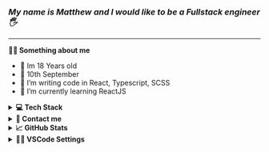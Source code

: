 <i><h3>My name is Matthew and I would like to be a Fullstack engineer 🖐</h3></i>

---

**💁‍♂️ Something about me**

<ul>
  <li> 👦 Im 18 Years old
    <li> 🎂 10th September
<li> 🌱 I’m writing code in React, Typescript, SCSS
  <li> 🔭 I’m currently learning ReactJS
</ul>

<details><summary><b>💻 Tech Stack</b></summary>
	
<table>
<tr>
<td valign="top" width="66%">
<div align="center">  
<img src='https://camo.githubusercontent.com/149662647584146f2b62ec0f656c023455f1edfcff7094e185e9474858e88b23/68747470733a2f2f696d672e736869656c64732e696f2f62616467652f68746d6c352d2532334533344632362e7376673f7374796c653d666c61742d737175617265266c6f676f3d68746d6c35266c6f676f436f6c6f723d7768697465' />
<img src='https://camo.githubusercontent.com/6d4c860b0bafe98411214195d1701af31b2d6f6e8c48721e663eaf349a57d6e2/68747470733a2f2f696d672e736869656c64732e696f2f62616467652f534153532d686f7470696e6b2e7376673f7374796c653d666c61742d737175617265266c6f676f3d53415353266c6f676f436f6c6f723d7768697465' />
<img src='https://camo.githubusercontent.com/d94501bbe9a7b5d4e47699b72c2a2f79247a08e301acd835e98b5766fe8082e6/68747470733a2f2f696d672e736869656c64732e696f2f62616467652f747970657363726970742d2532333030374143432e7376673f7374796c653d666c61742d737175617265266c6f676f3d74797065736372697074266c6f676f436f6c6f723d7768697465' />
<img src='https://camo.githubusercontent.com/c1575403ff9e17ae6768df0db507cb048fcac7586626c219551b3679629c82c1/68747470733a2f2f696d672e736869656c64732e696f2f62616467652f4e6578746a732d626c61636b3f7374796c653d666c61742d737175617265266c6f676f3d6e6578742e6a73266c6f676f436f6c6f723d7768697465' />
<img src='https://camo.githubusercontent.com/bb8234ccdc6a848e502ae7a684390e40b58a11e5789058c36e78a6c72c86e2e8/68747470733a2f2f696d672e736869656c64732e696f2f62616467652f72656163742d2532333230323332612e7376673f7374796c653d666c61742d737175617265266c6f676f3d7265616374266c6f676f436f6c6f723d253233363144414642' />
<img src='https://camo.githubusercontent.com/6076f8ce5914fef0c0bcd8d5f3a31175e60d3ef8d2ff956dc7a1f124409a8d54/68747470733a2f2f696d672e736869656c64732e696f2f62616467652f66697265626173652d2532333033394245352e7376673f7374796c653d666c61742d737175617265266c6f676f3d6669726562617365' />
<img src='https://camo.githubusercontent.com/0cc03f7f96938ab0493d1982c1f1d06c216147b80ed1bd8b34210a7b2cb04b2d/68747470733a2f2f696d672e736869656c64732e696f2f62616467652f4d6f6e676f44422d2532333465613934622e7376673f7374796c653d666c61742d737175617265266c6f676f3d6d6f6e676f6462266c6f676f436f6c6f723d7768697465' />
</div>
</td>
</tr>
</table>

</details>

<details><summary><b>📧 Contact me</b></summary>
    <ul>
        <li><strong>Discord: </strong> <code>skrimusss#0001</code></li>
        <li><strong>E-mail: </strong> <code>michalikkontakt@gmail.com</code></li>
        <li><strong><a href="https://www.linkedin.com/in/mateusz-michalik-84a7b8221/"> Linkedin </a>
    </ul>
</details>
	
<details> <summary> <b>📈 GitHub Stats </b> </summary>
	
![Anurag's GitHub stats](https://github-readme-stats.vercel.app/api?username=skrimusss&show_icons=true)
	
[![Top Langs](https://github-readme-stats.vercel.app/api/top-langs/?username=skrimusss&layout=compact)](https://github.com/anuraghazra/github-readme-stats)
	
</details>
	
<details><summary><b>👨‍💻 VSCode Settings</b></summary>
	
```
{
	"workbench.colorTheme": "Bearded Theme Arc Blueberry",
	"workbench.iconTheme": "material-icon-theme",
	"workbench.colorCustomizations": {
		"editorBracketHighlight.foreground1": "#a0004b",
		"editorBracketHighlight.foreground2": "#770077",
		"editorBracketHighlight.foreground3": "#008bb9",
		"editorBracketHighlight.foreground4": "#6a9717",
		"editorBracketHighlight.unexpectedBracket.foreground": "#910000"
	},
	"breadcrumbs.enabled": false,
	"liveServer.settings.donotShowInfoMsg": true,
	"explorer.confirmDragAndDrop": false,
	"editor.formatOnSave": true,
	"editor.defaultFormatter": "esbenp.prettier-vscode",
	"editor.linkedEditing": true,
	"editor.cursorBlinking": "blink",
	"editor.wordWrap": "on",
	"editor.bracketPairColorization.enabled": true,
	"editor.guides.bracketPairs": true,
	"prettier.arrowParens": "avoid",
	"prettier.jsxSingleQuote": true,
	"prettier.jsxBracketSameLine": true,
	"prettier.semi": false,
	"prettier.singleQuote": true,
	"prettier.useTabs": true,
	"prettier.printWidth": 120,
	"emmet.includeLanguages": {
		"javascript": "javascriptreact"
	},
	"javascript.updateImportsOnFileMove.enabled": "always",
	"typescript.updateImportsOnFileMove.enabled": "always",
	"diffEditor.renderSideBySide": false,
	"editor.tabSize": 2,
	"editor.fontSize": 15,
	"editor.smoothScrolling": true,
	"workbench.list.smoothScrolling": true,
	"editor.cursorSmoothCaretAnimation": true,
	"window.zoomLevel": 0,
	"[html]": {
		"editor.defaultFormatter": "vscode.html-language-features"
	},
	"emmet.syntaxProfiles": {
		"html": {
			"inline_break": 2
		}
	},
	"emmet.variables": {
		"lang": "pl"
	},
	"files.trimTrailingWhitespace": false,
	"discord.lowerDetailsIdling": "Cos robie",
	"discord.lowerDetailsEditing": "Editing a {LANG} file",
	"discord.detailsEditing": "Editing at {file_name}",
	"discord.largeImage": "Editing a {lang} file",
	"discord.lowerDetailsNoWorkspaceFound": "Cos robie",
	"discord.removeRemoteRepository": true,
	"explorer.compactFolders": false,
	"files.associations": {
		"*.js": "javascriptreact"
	},
	"workbench.startupEditor": "none",
	"explorer.confirmDelete": false
}
```
		
</details>
